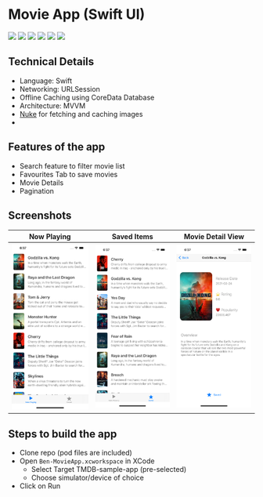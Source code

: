 # Movie App (Swift UI)
<img src="https://img.shields.io/badge/status-Active-green" height="20"> <img src="https://img.shields.io/github/issues/adumrewal/tmdb-ios-app" height="20"> <img src="https://img.shields.io/github/stars/adumrewal/tmdb-ios-app" height="20"> <img src="https://img.shields.io/github/license/adumrewal/tmdb-ios-app" height="20"> <img src="https://img.shields.io/badge/architecture-MVVM-yellow" height="20"> <img src="https://img.shields.io/badge/language-Swift-yellow" height="20"> 


## Technical Details
- Language: Swift
- Networking: URLSession
- Offline Caching using CoreData Database
- Architecture: MVVM
- [Nuke](https://cocoapods.org/pods/Nuke) for fetching and caching images
- 
## Features of the app
- Search feature to filter movie list
- Favourites Tab to save movies
- Movie Details
- Pagination

## Screenshots
|Now Playing|Saved Items|Movie Detail View|
|:-:|:-:|:-:|
|<img src="/Assets/NowPlaying.png" width="250"/>|<img src="/Assets/SavedItems.png" width="250"/>|<img src="/Assets/MovieDetail.png" width="250"/>|

## Steps to build the app
- Clone repo (pod files are included)
- Open `Ben-MovieApp.xcworkspace` in XCode
  - Select Target TMDB-sample-app (pre-selected)
  - Choose simulator/device of choice
- Click on Run
